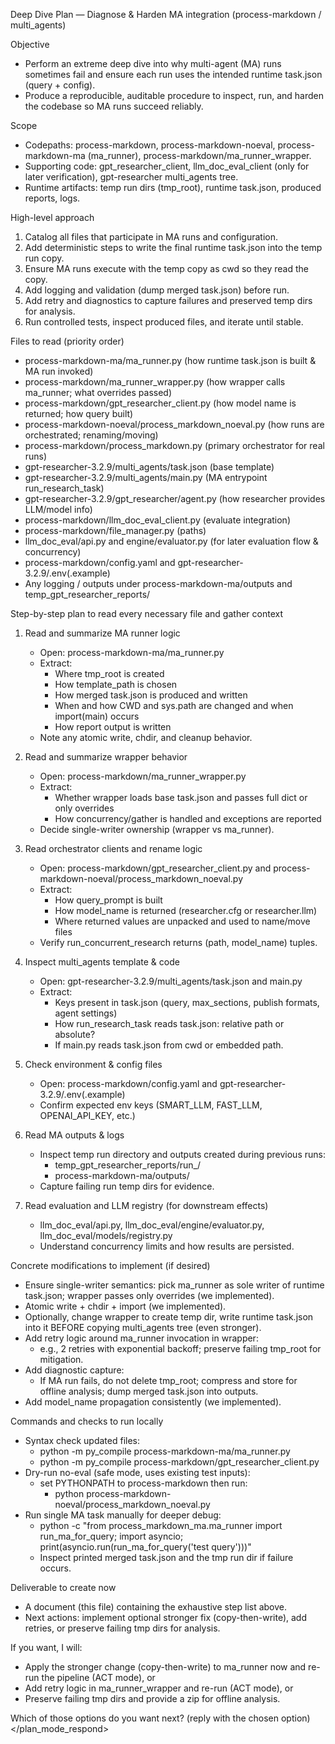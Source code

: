 Deep Dive Plan — Diagnose & Harden MA integration (process-markdown / multi_agents)

Objective
- Perform an extreme deep dive into why multi-agent (MA) runs sometimes fail and ensure each run uses the intended runtime task.json (query + config).
- Produce a reproducible, auditable procedure to inspect, run, and harden the codebase so MA runs succeed reliably.

Scope
- Codepaths: process-markdown, process-markdown-noeval, process-markdown-ma (ma_runner), process-markdown/ma_runner_wrapper.
- Supporting code: gpt_researcher_client, llm_doc_eval_client (only for later verification), gpt-researcher multi_agents tree.
- Runtime artifacts: temp run dirs (tmp_root), runtime task.json, produced reports, logs.

High-level approach
1. Catalog all files that participate in MA runs and configuration.
2. Add deterministic steps to write the final runtime task.json into the temp run copy.
3. Ensure MA runs execute with the temp copy as cwd so they read the copy.
4. Add logging and validation (dump merged task.json) before run.
5. Add retry and diagnostics to capture failures and preserved temp dirs for analysis.
6. Run controlled tests, inspect produced files, and iterate until stable.

Files to read (priority order)
- process-markdown-ma/ma_runner.py (how runtime task.json is built & MA run invoked)
- process-markdown/ma_runner_wrapper.py (how wrapper calls ma_runner; what overrides passed)
- process-markdown/gpt_researcher_client.py (how model name is returned; how query built)
- process-markdown-noeval/process_markdown_noeval.py (how runs are orchestrated; renaming/moving)
- process-markdown/process_markdown.py (primary orchestrator for real runs)
- gpt-researcher-3.2.9/multi_agents/task.json (base template)
- gpt-researcher-3.2.9/multi_agents/main.py (MA entrypoint run_research_task)
- gpt-researcher-3.2.9/gpt_researcher/agent.py (how researcher provides LLM/model info)
- process-markdown/llm_doc_eval_client.py (evaluate integration)
- process-markdown/file_manager.py (paths)
- llm_doc_eval/api.py and engine/evaluator.py (for later evaluation flow & concurrency)
- process-markdown/config.yaml and gpt-researcher-3.2.9/.env(.example)
- Any logging / outputs under process-markdown-ma/outputs and temp_gpt_researcher_reports/

Step-by-step plan to read every necessary file and gather context
1. Read and summarize MA runner logic
   - Open: process-markdown-ma/ma_runner.py
   - Extract:
     - Where tmp_root is created
     - How template_path is chosen
     - How merged task.json is produced and written
     - When and how CWD and sys.path are changed and when import(main) occurs
     - How report output is written
   - Note any atomic write, chdir, and cleanup behavior.

2. Read and summarize wrapper behavior
   - Open: process-markdown/ma_runner_wrapper.py
   - Extract:
     - Whether wrapper loads base task.json and passes full dict or only overrides
     - How concurrency/gather is handled and exceptions are reported
   - Decide single-writer ownership (wrapper vs ma_runner).

3. Read orchestrator clients and rename logic
   - Open: process-markdown/gpt_researcher_client.py and process-markdown-noeval/process_markdown_noeval.py
   - Extract:
     - How query_prompt is built
     - How model_name is returned (researcher.cfg or researcher.llm)
     - Where returned values are unpacked and used to name/move files
   - Verify run_concurrent_research returns (path, model_name) tuples.

4. Inspect multi_agents template & code
   - Open: gpt-researcher-3.2.9/multi_agents/task.json and main.py
   - Extract:
     - Keys present in task.json (query, max_sections, publish formats, agent settings)
     - How run_research_task reads task.json: relative path or absolute?
     - If main.py reads task.json from cwd or embedded path.

5. Check environment & config files
   - Open: process-markdown/config.yaml and gpt-researcher-3.2.9/.env(.example)
   - Confirm expected env keys (SMART_LLM, FAST_LLM, OPENAI_API_KEY, etc.)

6. Read MA outputs & logs
   - Inspect temp run directory and outputs created during previous runs:
     - temp_gpt_researcher_reports/run_<ts>/
     - process-markdown-ma/outputs/
   - Capture failing run temp dirs for evidence.

7. Read evaluation and LLM registry (for downstream effects)
   - llm_doc_eval/api.py, llm_doc_eval/engine/evaluator.py, llm_doc_eval/models/registry.py
   - Understand concurrency limits and how results are persisted.

Concrete modifications to implement (if desired)
- Ensure single-writer semantics: pick ma_runner as sole writer of runtime task.json; wrapper passes only overrides (we implemented).
- Atomic write + chdir + import (we implemented).
- Optionally, change wrapper to create temp dir, write runtime task.json into it BEFORE copying multi_agents tree (even stronger).
- Add retry logic around ma_runner invocation in wrapper:
  - e.g., 2 retries with exponential backoff; preserve failing tmp_root for mitigation.
- Add diagnostic capture:
  - If MA run fails, do not delete tmp_root; compress and store for offline analysis; dump merged task.json into outputs.
- Add model_name propagation consistently (we implemented).

Commands and checks to run locally
- Syntax check updated files:
  - python -m py_compile process-markdown-ma/ma_runner.py
  - python -m py_compile process-markdown/gpt_researcher_client.py
- Dry-run no-eval (safe mode, uses existing test inputs):
  - set PYTHONPATH to process-markdown then run:
    - python process-markdown-noeval/process_markdown_noeval.py
- Run single MA task manually for deeper debug:
  - python -c "from process_markdown_ma.ma_runner import run_ma_for_query; import asyncio; print(asyncio.run(run_ma_for_query('test query')))"
  - Inspect printed merged task.json and the tmp run dir if failure occurs.

Deliverable to create now
- A document (this file) containing the exhaustive step list above.
- Next actions: implement optional stronger fix (copy-then-write), add retries, or preserve failing tmp dirs for analysis.

If you want, I will:
- Apply the stronger change (copy-then-write) to ma_runner now and re-run the pipeline (ACT mode), or
- Add retry logic in ma_runner_wrapper and re-run (ACT mode), or
- Preserve failing tmp dirs and provide a zip for offline analysis.

Which of those options do you want next? (reply with the chosen option)
</response>
</plan_mode_respond>
